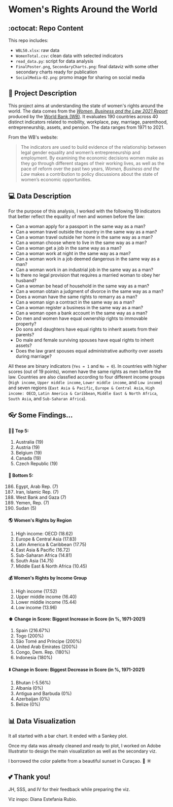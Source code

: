 # Women's Rights Around the World

## :octocat: Repo Content
This repo includes:
* `WBL50.xlsx`: raw data
* `WomenTotal.csv`: clean data with selected indicators
* `read_data.py`: script for data analysis
* `FinalPoster.png`, `SecondaryCharts.png`: final dataviz with some other secondary charts ready for publication
* `SocialMedia-02.png`: promo image for sharing on social media

## :memo: Project Description
This project aims at understanding the state of women's rights around the world. The data comes from the [*Women, Business
and the Law 2021 Report*](https://openknowledge.worldbank.org/bitstream/handle/10986/35094/9781464816529.pdf) produced by the [World Bank (WB)](https://wbl.worldbank.org/en/wbl).
It evaluates 190 countries across 40 distinct indicators related to mobility, workplace, pay, marriage, parenthood, entrepreneurship, assets, and pension. The data ranges from 1971 to 2021.

From the WB's website:
>The indicators are used to build evidence of the relationship between legal gender equality and women’s entrepreneurship and employment.
>By examining the economic decisions women make as they go through different stages of their working lives, as well as the pace of reform over the past two years, *Women, Business and the Law* makes a contribution to policy discussions about the state of women’s economic opportunities.

## :computer: Data Description
For the purpose of this analysis, I worked with the following 19 indicators that better reflect the equality of men and women before the law: 
* Can a woman apply for a passport in the same way as a man?
* Can a woman travel outside the country in the same way as a man?
* Can a woman travel outside her home in the same way as a man?
* Can a woman choose where to live in the same way as a man?
* Can a woman get a job in the same way as a man?
* Can a woman work at night in the same way as a man?
* Can a woman work in a job deemed dangerous in the same way as a man?
* Can a woman work in an industrial job in the same way as a man?
* Is there no legal provision that requires a married woman to obey her husband?
* Can a woman be head of household in the same way as a man?
* Can a woman obtain a judgment of divorce in the same way as a man?
* Does a woman have the same rights to remarry as a man?
* Can a woman sign a contract in the same way as a man?
* Can a woman register a business in the same way as a man?
* Can a woman open a bank account in the same way as a man?
* Do men and women have equal ownership rights to immovable property?
* Do sons and daughters have equal rights to inherit assets from their parents?
* Do male and female surviving spouses have equal rights to inherit assets?
* Does the law grant spouses equal administrative authority over assets during marriage?

All these are binary indicators (`Yes = 1` and `No = 0`). In countries with higher scores (out of 19 points), women have the same rights as men before the law. 
Countries are also classfied according to four different income groups (`High income`, `Upper middle income`, `Lower middle income`, and `Low income`) and seven regions
(`East Asia & Pacific`, `Europe & Central Asia`, `High income: OECD`, `Latin America & Caribbean`, `Middle East & North Africa`, `South Asia`, and `Sub-Saharan Africa`).

## :eyeglasses: Some Findings...
#### :ok_woman: Top 5:
1. Australia (19)
2. Austria (19)
3. Belgium (19)
4. Canada (19)
5. Czech Republic (19)

#### :no_good: Bottom 5:
186. Egypt, Arab Rep. (7)
187. Iran, Islamic Rep. (7)
188. West Bank and Gaza (7)
189. Yemen, Rep. (7)
190. Sudan (5)

#### :earth_americas: Women's Rights by Region
1. High income: OECD (18.62)
2. Europe & Central Asia (17.83)
3. Latin America & Caribbean (17.75)
4. East Asia & Pacific (16.72)
5. Sub-Saharan Africa (14.81)
6. South Asia (14.75)
7. Middle East & North Africa (10.45)

#### :moneybag: Women's Rights by Income Group
1. High income (17.52)
2. Upper middle income (16.40)
3. Lower middle income (15.44)
4. Low income (13.96)

#### :arrow_up: Change in Score: Biggest Increase in Score (in %, 1971-2021)
1. Spain (216.67%)
2. Togo (200%)
3. São Tomé and Príncipe (200%)
4. United Arab Emirates (200%)   
5. Congo, Dem. Rep. (180%)
6. Indonesia (180%)

#### :arrow_down: Change in Score: Biggest Decrease in Score (in %, 1971-2021)
1. Bhutan (-5.56%)
2. Albania (0%)
3. Antigua and Barbuda (0%)
4. Azerbaijan (0%)
5. Belize (0%)


## :bar_chart: Data Visualization
It all started with a bar chart. It ended with a Sankey plot. 

Once my data was already cleaned and ready to plot, I worked on Adobe Illustrator to design the main visualization as well as the secondary viz.

I borrowed the color palette from a beautiful sunset in Curaçao. :ocean: :sunny:

## :two_hearts: Thank you!
JH, SSS, and IV for their feedback while preparing the viz.

Viz inspo: Diana Estefania Rubio.
